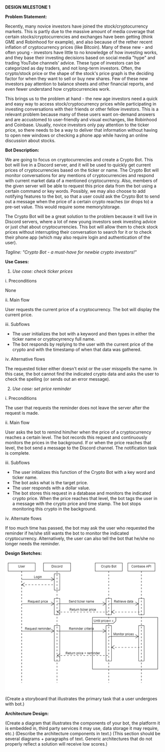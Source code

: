 **DESIGN MILESTONE 1**

**Problem Statement:**

Recently, many novice investors have joined the stock/cryptocurrency markets. This is partly due to the massive amount of media coverage that certain stocks/cryptocurrencies and exchanges have been getting (think GME and Robinhood for example), and also because of the rether recent inflation of cryptocurrency prices (like Bitcoin). Many of these new - and often young - investors have little to no knowledge of how investing works, and they base their investing decisions based on social media "hype" and trading YouTube channels' advice. These type of investors can be categorized as day traders, and not long-term investors. Often, the crypto/stock price or the shape of the stock's price graph is the deciding factor for when they want to sell or buy new shares. Few of these new investors pay attention to balance sheets and other financial reports, and even fewer understand how cryptocurrencies work. 

This brings us to the problem at hand - the new age investors need a quick and easy way to access stock/cryptocurrency prices while participating in investing conversations with their friends or other fellow investors. This is a relevant problem because many of these users want on-demand answers and are accustomed to user-friendly and visual exchanges, like Robinhood and Coinbase. Usually, novice investors only pay attention to the ticker price, so there needs to be a way to deliver that information without having to open new windows or checking a phone app while having an online discussion about stocks. 

**Bot Description:**

We are going to focus on cryptocurrencies and create a Crypto Bot. This bot will live in a Discord server, and it will be used to quickly get current prices of cryptocurrencies based on the ticker or name. The Crypto Bot will monitor conversations for any mentions of cryptocurrencies and respond with current market data of a mentioned cryptocurrency. Also, members of the given server will be able to request this price data from the bot using a certain command or key words. Possibly, we may also choose to add notifying features to the bot, so that a user could ask the Crypto Bot to send out a message when the price of a certain crypto reaches (or drops to) a pre-set value. This would require some memory/storage.

The Crypto Bot will be a great solution to the problem because it will live in Discord servers, where a lot of new young investors seek investing advice or just chat about cryptocurrencies. This bot will allow them to check stock prices without interrupting their conversation to search for it or to check their phone app (which may also require login and authentication of the user).

*Tagline: "Crypto Bot - a must-have for newbie crypto investors!"*

**Use Cases:**

1. *Use case: check ticker prices*

i. Preconditions

None

ii. Main flow

User requests the current price of a cryptocurrency. The bot will display the current price.

iii. Subflows

* The user initializes the bot with a keyword and then types in either the ticker name or cryptocyrrency full name.
* The bot responds by replying to the user with the current price of the crypto and with the timestamp of when that data was gathered.

iv. Alternative flows

The requested ticker either doesn't exist or the user misspells the name. In this case, the bot cannot find the indicated crypto data and asks the user to check the spelling (or sends out an error message).

2. *Use case: set price reminder*

i. Preconditions

The user that requests the reminder does not leave the server after the request is made.

ii. Main flow

User asks the bot to remind him/her when the price of a cryptocurrency reaches a certain level. The bot records this request and continuously monitors the prices in the background. If or when the price reaches that level, the bot send a message to the Discord channel. The notification task is complete.

iii. Subflows 

* The user initializes this function of the Crypto Bot with a key word and ticker name.
* The bot asks what is the target price.
* The user responds with a dollar value.
* The bot stores this request in a database and monitors the indicated crypto price. When the price reaches that level, the bot tags the user in a message with the crypto price and time stamp. The bot stops monitoring this crypto in the background.

iv. Alternate flows

If too much time has passed, the bot may ask the user who requested the reminder if he/she still wants the bot to monitor the indicated cryptocurrency. Alternatively, the user can also tell the bot that he/she no longer needs the reminder.

**Design Sketches:**

![Sequence Flow Diagram](img/sequence.png)

(Create a storyboard that illustrates the primary task that a user undergoes with bot.)

**Architecture Design:**

(Create a diagram that illustrates the components of your bot, the platform it is embedded in, third party services it may use, data storage it may require, etc.)
(Describe the architecture components in text.)
(This section should be several diagrams + paragraphs of text. Generic architectures that do not properly reflect a solution will receive low scores.)